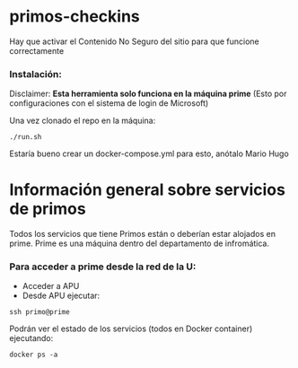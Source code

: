 # primos-checkins

Hay que activar el Contenido No Seguro del sitio para que funcione correctamente

### Instalación:
Disclaimer: **Esta herramienta solo funciona en la máquina prime**
(Esto por configuraciones con el sistema de login de Microsoft)

Una vez clonado el repo en la máquina:
```
./run.sh
```
Estaría bueno crear un docker-compose.yml para esto, anótalo Mario Hugo


# Información general sobre servicios de primos

Todos los servicios que tiene Primos están o deberían estar alojados en prime.
Prime es una máquina dentro del departamento de infromática.

### Para acceder a prime desde la red de la U:
- Acceder a APU
- Desde APU ejecutar:
```
ssh primo@prime
```

Podrán ver el estado de los servicios (todos en Docker container) ejecutando:
```
docker ps -a
```
